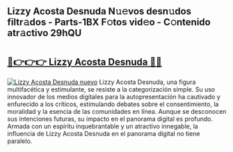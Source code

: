 ## Lizzy Acosta Desnuda N𝚞𝚎vos desn𝚞dos filtr𝚊dos - Parts-1BX F𝚘tos vid𝚎o - C𝚘ntenido atr𝚊ctivo 29hQU

# <h2><a href="http://mb4et4h.tromn.icu/?c=Lizzy+Acosta+Desnuda">🔗👉👉👉 Lizzy Acosta Desnuda 🔗🔗</a></h2>

[![Lizzy Acosta Desnuda nuevo](https://i.imgur.com/pEAQMta.gif)](http://mb4et4h.tromn.icu/?c=Lizzy+Acosta+Desnuda)
Lizzy Acosta Desnuda, una figura multifacética y estimulante, se resiste a la categorización simple. Su uso innovador de los medios digitales para la autopresentación ha cautivado y enfurecido a los críticos, estimulando debates sobre el consentimiento, la moralidad y la esencia de las comunidades en línea. Aunque se desconocen sus intenciones futuras, su impacto en el panorama digital es profundo. Armada con un espíritu inquebrantable y un atractivo innegable, la influencia de Lizzy Acosta Desnuda en el panorama digital no tiene paralelo.
